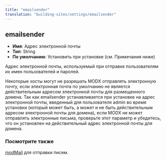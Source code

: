 ```yaml
---
title: "emailsender"
translation: "building-sites/settings/emailsender"
---
```


## emailsender

-   **Имя**: Адрес электронной почты
-   **Тип**: String
-   **По умолчанию**: Установить при установке (см. Примечания ниже)

Адрес электронной почты, используемый при отправке пользователям их имен пользователей и паролей.

Некоторые хосты могут не разрешать MODX отправлять электронную почту, если электронная почта по умолчанию не является действительным адресом электронной почты для размещенного домена. Так как emailsender устанавливается при установке на адрес электронной почты, введенный для пользователя admin во время установки (который может быть, а может и не быть действительным адресом электронной почты для домена), если MODX не может отправлять электронные письма, проверьте этот параметр и убедитесь, что он установлен на действительный адрес электронной почты для домена.

### Посмотрите также

[modMail](extending-modx/services/modmail) для отправки писем.
